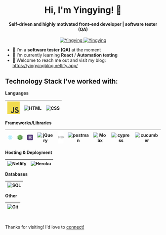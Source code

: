 <h1 align="center">Hi, I'm Yingying! 👋</h1>
<h4 align="center">Self-driven and highly motivated front-end developer | software tester (QA) </h4>

<p align="center">
  <a href="https://www.linkedin.com/in/yingying-sun-98904b184/"> <img src="https://img.shields.io/badge/-Yingying%20SUN-blue?logo=linkedin" alt="Yingying" /> </a>
  <a href="mailto:yingying.sun7@gmail.com"> <img src="https://img.shields.io/badge/-yingying.sun7%40gmail.com-red?logo=gmail&logoColor=white" alt="Yingying" />  </a>   
</p>

- 🔭 I’m a **software tester (QA)** at the moment
- 🌱 I’m currently learning **React** / **Automation testing**
- 🌱 Welcome to reach me out and visit my blog: https://yingyingblog.netlify.app/

## Technology Stack I've worked with:

**Languages**

| <img alt="JS" title="JavaScript" width="40px" src="https://raw.githubusercontent.com/github/explore/master/topics/javascript/javascript.png"> | <img title="HTML" alt="HTML" width="40px" src="https://www.w3.org/html/logo/downloads/HTML5_Badge_512.png"> | <img title="CSS" alt="CSS" width="40px" src="https://cdn-icons-png.flaticon.com/512/919/919826.png"> |
| --------------------------------------------------------------------------------------------------------------------------------------------- | ----------------------------------------------------------------------------------------------------------- | ---------------------------------------------------------------------------------------------------- |

**Frameworks/Libraries**

| <img title="React" alt="React" width="40px" src="https://raw.githubusercontent.com/github/explore/master/topics/react/react.png"> | <img title="Node" alt="Node" width="40px" src="https://raw.githubusercontent.com/github/explore/80688e429a7d4ef2fca1e82350fe8e3517d3494d/topics/nodejs/nodejs.png"> | <img title="Bootstrap" alt="Bootstrap" width="40px" src="https://raw.githubusercontent.com/github/explore/master/topics/bootstrap/bootstrap.png"> | <img title="jQuery" alt="jQuery" width="40px" src="https://res.cloudinary.com/penname/image/fetch/https://miro.medium.com/max/570/1*QR2SBNwG75LyY5uwqWpN3A.png"> | <img src="https://raw.githubusercontent.com/devicons/devicon/master/icons/express/express-original-wordmark.svg" alt="express" width="40" height="40"/> | <img src="https://www.vectorlogo.zone/logos/getpostman/getpostman-icon.svg" alt="postman" width="40" height="40"/> | <img src="https://encrypted-tbn0.gstatic.com/images?q=tbn:ANd9GcSpXXpnS6PscpRQatOzU6zDKF7oXNkp_TYN0tiy0iYnBDnSh7JplpQ1Ib71yXFzAK25N3A&usqp=CAU" alt="Mobx" width="40" height="40"/> | <img src="https://res.cloudinary.com/crunchbase-production/image/upload/c_lpad,f_auto,q_auto:eco,dpr_1/q1cwqhahz7jbtfzalznd" alt="cypress" width="40" height="40"/> | <img src="https://static.javatpoint.com/tutorial/cucumber/images/cucumber-testing-tutorial.png" alt="cucumber" width="40" height="40"/> |
| --------------------------------------------------------------------------------------------------------------------------------- | ------------------------------------------------------------------------------------------------------------------------------------------------------------------- | ------------------------------------------------------------------------------------------------------------------------------------------------- | ---------------------------------------------------------------------------------------------------------------------------------------------------------------- | ------------------------------------------------------------------------------------------------------------------------------------------------------- | ------------------------------------------------------------------------------------------------------------------ | ----------------------------------------------------------------------------------------------------------------------------------------------------------------------------------- | ------------------------------------------------------------------------------------------------------------------------------------------------------------------- | --------------------------------------------------------------------------------------------------------------------------------------- |

**Hosting & Deployment**

| <img title="Netlify" alt="Netlify" width="40px" src="https://jeancochrane.com/static/images/blog/netlify-identity-dealbreakers/netlify-logo.png"> | <img title="Heroku" alt="Heroku" width="40px" src="https://cdn.iconscout.com/icon/free/png-512/heroku-5-569467.png"> |
| ------------------------------------------------------------------------------------------------------------------------------------------------- | -------------------------------------------------------------------------------------------------------------------- |

**Databases**

| <img title="SQL" alt="SQL" width="60px" src="https://download.logo.wine/logo/MySQL/MySQL-Logo.wine.png"> |
| -------------------------------------------------------------------------------------------------------- |

**Other**

|<img title="Git" alt="Git" width="40px" src="https://avatars.githubusercontent.com/u/18133?s=200&v=4">
|--|
<br>

Thanks for visiting! I'd love to <a href="https://www.linkedin.com/in/yingying-sun-98904b184/">connect!</a>
